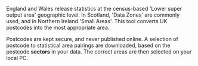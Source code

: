 England and Wales release statistics at the census-based 'Lower super output area' geographic level. In Scotland, 'Data Zones' are commonly used, and in Northern Ireland 'Small Areas'. This tool converts UK postcodes into the most appropriate area.

Postcodes are kept secure, and never published online. A selection of postcode to statistical area pairings are downloaded, based on the postcode <b>sectors</b> in your data. The correct areas are then selected on your local PC.

